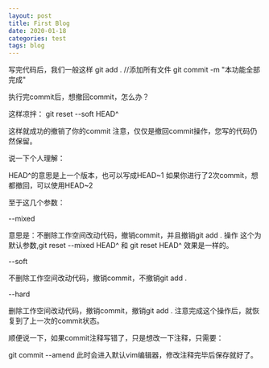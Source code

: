 ```yaml
---
layout: post
title: First Blog
date: 2020-01-18
categories: test
tags: blog 
---
```


写完代码后，我们一般这样
git add . //添加所有文件
git commit -m "本功能全部完成"

执行完commit后，想撤回commit，怎么办？

这样凉拌：
git reset --soft HEAD^

这样就成功的撤销了你的commit
注意，仅仅是撤回commit操作，您写的代码仍然保留。

说一下个人理解：

HEAD^的意思是上一个版本，也可以写成HEAD~1
如果你进行了2次commit，想都撤回，可以使用HEAD~2

至于这几个参数：

--mixed 

意思是：不删除工作空间改动代码，撤销commit，并且撤销git add . 操作
这个为默认参数,git reset --mixed HEAD^ 和 git reset HEAD^ 效果是一样的。

--soft  

不删除工作空间改动代码，撤销commit，不撤销git add . 

--hard

删除工作空间改动代码，撤销commit，撤销git add . 
注意完成这个操作后，就恢复到了上一次的commit状态。


顺便说一下，如果commit注释写错了，只是想改一下注释，只需要：

git commit --amend
此时会进入默认vim编辑器，修改注释完毕后保存就好了。
